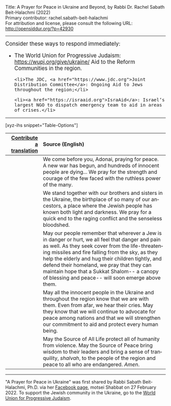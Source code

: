 <html>
<head></head>
<body>
Title: A Prayer for Peace in Ukraine and Beyond, by Rabbi Dr. Rachel Sabath Beit-Halachmi (2022)<br />
Primary contributor: rachel.sabath-beit-halachmi<br />
For attribution and license, please consult the following URL: <a href="http://opensiddur.org/?p=42930">http://opensiddur.org/?p=42930</a>
<p />
<hr />

<div class="english" lang="en" style="font-size: 1.2em;">
Consider these ways to respond immediately:
<ul>
	<li>The World Union for Progressive Judaism: <a href="https://wupj.org/give/ukraine/">https://wupj.org/give/ukraine/</a> Aid to the Reform Communities in the region.</li>

	<li>The JDC, <a href="https://www.jdc.org">Joint Distribution Committee</a>: Ongoing Aid to Jews throughout the region;</li>

	<li><a href="https://israaid.org">IsraAid</a>: Israel’s largest NGO to dispatch emergency team to aid in areas of crises.</li>
</ul>


</div>

<hr />

[xyz-ihs snippet="Table-Options"]<table style="margin-left: auto; margin-right: auto;" class="draggable">
<thead><tr><th id="x" style="text-align: right;"><a href="/contribute/upload/">Contribute a translation</a></th><th style="text-align: left;">Source (English)</th></tr></thead>
<tbody>
<tr><td style="vertical-align:top;">
<div class="liturgy" lang="he" style="text-align: right;">

</div></td>

<td style="vertical-align:top;">
<div class="english" lang="en" style="text-align: left;">
We come before you, Adonai, praying for peace.
A new war has begun, and hundreds of innocent people are dying...
We pray for the strength and courage of the few 
faced with the ruthless power of the many.
</div></td></tr>


<tr><td style="vertical-align:top;">
<div class="liturgy" lang="he" style="text-align: right;">

</div></td>

<td style="vertical-align:top;">
<div class="english" lang="en" style="text-align: left;">
We stand together with our brothers and sisters in the Ukraine,
the birthplace of so many of our ancestors,
a place where the Jewish people has known both light and darkness.
We pray for a quick end to the raging conflict and the senseless bloodshed.
</div></td></tr>


<tr><td style="vertical-align:top;">
<div class="liturgy" lang="he" style="text-align: right;">

</div></td>

<td style="vertical-align:top;">
<div class="english" lang="en" style="text-align: left;">
May our people remember that wherever a Jew is in danger or hurt,
we all feel that danger and pain as well.
As they seek cover from the life-threatening missiles
and fire falling from the sky, as they help the elderly
and hug their children tightly, and defend their homeland,
we pray that they can maintain hope that a Sukkat Shalom--
a canopy of blessing and peace--
will soon emerge above them.
</div></td></tr>


<tr><td style="vertical-align:top;">
<div class="liturgy" lang="he" style="text-align: right;">

</div></td>

<td style="vertical-align:top;">
<div class="english" lang="en" style="text-align: left;">
May all the innocent people in the Ukraine and throughout the region
know that we are with them. Even from afar, we hear their cries.
May they know that we will continue to advocate for peace among nations
and that we will strengthen our commitment to aid and protect
every human being.
</div></td></tr>


<tr><td style="vertical-align:top;">
<div class="liturgy" lang="he" style="text-align: right;">

</div></td>

<td style="vertical-align:top;">
<div class="english" lang="en" style="text-align: left;">
May the Source of All Life protect all of humanity from violence.
May the Source of Peace bring wisdom to their leaders 
and bring a sense of tranquility, <em>shalvah</em>, to the people of the region 
and peace to all who are endangered.
<em>Amen</em>.
</div></td></tr>
</tbody></table>

<hr />

"A Prayer for Peace in Ukraine" was first shared by Rabbi Sabath Beit-Halachmi, Ph.D. via her <a href="https://www.facebook.com/rachel.sabathbeithalachmi/posts/10158535203987196">Facebook page</a>, motsei Shabbat on 27 February 2022. To support the Jewish community in the Ukraine, go to the <a href="https://wupj.org/give/ukraine/">World Union for Progressive Judaism</a>.

&nbsp;
</body>
</html>